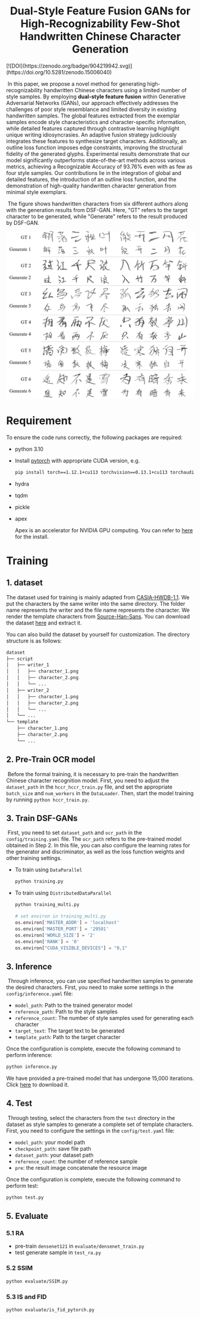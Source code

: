 <h1 style="text-align:center">Dual-Style Feature Fusion GANs for High-Recognizability Few-Shot Handwritten Chinese Character Generation</h1>
[![DOI](https://zenodo.org/badge/904219942.svg)](https://doi.org/10.5281/zenodo.15006040)


​	In this paper, we propose a novel method for generating high-recognizability handwritten Chinese characters using a limited number of style samples. By employing **dual-style feature fusion** within Generative Adversarial Networks (GANs), our approach effectively addresses the challenges of poor style resemblance and limited diversity in existing handwritten samples. The global features extracted from the exemplar samples encode style characteristics and character-specific information, while detailed features captured through contrastive learning highlight unique writing idiosyncrasies. An adaptive fusion strategy judiciously integrates these features to synthesize target characters. Additionally, an outline loss function imposes edge constraints, improving the structural fidelity of the generated glyphs. Experimental results demonstrate that our model significantly outperforms state-of-the-art methods across various metrics, achieving a Recognizable Accuracy of 93.76% even with as few as four style samples. Our contributions lie in the integration of global and detailed features, the introduction of an outline loss function, and the demonstration of high-quality handwritten character generation from minimal style exemplars.

​	The figure shows handwritten characters from six different authors along with the generation results from DSF-GAN. Here, "GT" refers to the target character to be generated, while "Generate" refers to the result produced by DSF-GAN.

![](https://github.com/17846/dsf-gan/blob/main/img/img1.png)





# Requirement

To ensure the code runs correctly, the following packages are required:

* python 3.10

* Install [pytorch](https://pytorch.org/get-started/previous-versions/) with appropriate CUDA version, e.g.

  ```bash
  pip install torch==1.12.1+cu113 torchvision==0.13.1+cu113 torchaudio==0.12.1 --extra-index-url https://download.pytorch.org/whl/cu113
  ```

* hydra

* tqdm

* pickle

* apex

  Apex is an accelerator for NVIDIA GPU computing. You can refer to [here ](https://blog.csdn.net/weixin_45914748/article/details/139864002)for the install.

# Training

## 1. dataset

The dataset used for training is mainly adapted from [CASIA-HWDB-1.1](http://www.nlpr.ia.ac.cn/databases/handwriting/Offline_database.html). We put the characters by the same writer into the same directory. The folder name represents the writer and the file name represents the character. We render the template characters from [Source-Han-Sans](https://github.com/adobe-fonts/source-han-sans). You can download the dataset [here](https://pan.baidu.com/s/1HcgWjjFXVuhyKKQ2smSQHA?pwd=7pw2) and extract it.

You can also build the dataset by yourself for customization. The directory structure is as follows:

```markdown
dataset
├── script
│   ├── writer_1
│   │   ├── character_1.png
│   │   ├── character_2.png
│   │   └── ...
│   ├── writer_2
│   │   ├── character_1.png
│   │   ├── character_2.png
│   │   └── ...
│   └── ...
└── template
    ├── character_1.png
    ├── character_2.png
    └── ...
```

## 2. Pre-Train OCR model

​	Before the formal training, it is necessary to pre-train the handwritten Chinese character recognition model. First, you need to adjust the `dataset_path` in the `hccr_hccr_train.py` file, and set the appropriate `batch_size` and `num_workers` in the `DataLoader`. Then, start the model training by running `python hccr_train.py`.

## 3. Train DSF-GANs 

​		First, you need to set `dataset_path` and `ocr_path` in the `config/training.yaml` file. The `ocr_path` refers to the pre-trained model obtained in Step 2. In this file, you can also configure the learning rates for the generator and discriminator, as well as the loss function weights and other training settings.

* To train using `DataParallel`

  ```bash
  python training.py
  ```

* To train using  `DistributedDataParallel`

  ```bash
  python training_multi.py
  ```

  ```python
  # set environ in training_multi.py
  os.environ['MASTER_ADDR'] = 'localhost'
  os.environ['MASTER_PORT'] = '29501'
  os.environ['WORLD_SIZE'] = '2'
  os.environ['RANK'] = '0'
  os.environ["CUDA_VISIBLE_DEVICES"] = "0,1"
  ```

## 3. Inference

​	Through inference, you can use specified handwritten samples to generate the desired characters. First, you need to make some settings in the `config/inference.yaml` file:

* `model_path`: Path to the trained generator model
* `reference_path`: Path to the style samples
* `reference_count`: The number of style samples used for generating each character
* `target_text`: The target text to be generated
* `template_path`: Path to the target character

Once the configuration is complete, execute the following command to perform inference:

```bash
python inference.py
```

We have provided a pre-trained model that has undergone 15,000 iterations. Click [here](https://pan.baidu.com/s/1sQ8rlxokR7NpGyuQOD498A?pwd=ecvr) to download it.

## 4. Test

​		Through testing, select the characters from the `test` directory in the dataset as style samples to generate a complete set of template characters. First, you need to configure the settings in the `config/test.yaml` file:

* `model_path`: your model path
* `checkpoint_path`: save file path
* `dataset_path`: your dataset path
* `reference_count`:  the number of reference sample
* `pre`: the result image concatenate the resource image

Once the configuration is complete, execute the following command to perform test:

```bash
python test.py
```

## 5. Evaluate

### 5.1 RA

* pre-train `densenet121` in `evaluate/densenet_train.py`
* test generate sample in `test_ra.py`

### 5.2 SSIM

```bash
python evaluate/SSIM.py
```

### 5.3 IS and FID

```bash
python evaluate/is_fid_pytorch.py
```

